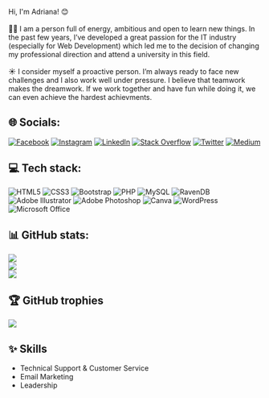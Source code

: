 Hi, I'm Adriana! 😊 
<br><br>
🧚🏼‍ I am a person full of energy, ambitious and open to learn new things. In the past few years, I’ve developed a great passion for the IT industry (especially for Web Development) which led me to the decision of changing my professional direction and attend a university in this field.
<br><br>
☀️ I consider myself a proactive person. I’m always ready to face new challenges and I also work well under pressure. I believe that teamwork makes the dreamwork. If we work together and have fun while doing it, we can even achieve the hardest achievments.


## 🌐 Socials:

[![Facebook](https://img.shields.io/badge/Facebook-%231877F2.svg?logo=Facebook&logoColor=white)](https://www.facebook.com/adry.adriana.15) [![Instagram](https://img.shields.io/badge/Instagram-%23E4405F.svg?logo=Instagram&logoColor=white)](https://instagram.com/adriiiiiix) [![LinkedIn](https://img.shields.io/badge/LinkedIn-%230077B5.svg?logo=linkedin&logoColor=white)](https://www.linkedin.com/in/adriana-nastase/)
[![Stack Overflow](https://img.shields.io/badge/-Stackoverflow-FE7A16?logo=stack-overflow&logoColor=white)](https://stackoverflow.com/users/20254766/năstase-adriana)
[![Twitter](https://img.shields.io/badge/Twitter-%231DA1F2.svg?logo=Twitter&logoColor=white)](https://twitter.com/NastaseAdriana_)
[![Medium](https://img.shields.io/badge/Medium-12100E?logo=medium&logoColor=white)](https://medium.com/@adriiiiiix)
 <br>
 
## 💻 Tech stack:
![HTML5](https://img.shields.io/badge/html5-%23E34F26.svg?style=for-the-badge&logo=html5&logoColor=white) ![CSS3](https://img.shields.io/badge/css3-%231572B6.svg?style=for-the-badge&logo=css3&logoColor=white) ![Bootstrap](https://img.shields.io/badge/bootstrap-%23563D7C.svg?style=for-the-badge&logo=bootstrap&logoColor=white) ![PHP](https://img.shields.io/badge/php-%23777BB4.svg?style=for-the-badge&logo=php&logoColor=white) ![MySQL](https://img.shields.io/badge/mysql-%2300f.svg?style=for-the-badge&logo=mysql&logoColor=white) ![RavenDB](https://img.shields.io/badge/ravendb-%23B7178C.svg?style=for-the-badge&logo=reactivex&logoColor=white) ![Adobe Illustrator](https://img.shields.io/badge/adobe%20illustrator-%23FF9A00.svg?style=for-the-badge&logo=adobe%20illustrator&logoColor=white) ![Adobe Photoshop](https://img.shields.io/badge/adobe%20photoshop-%2331A8FF.svg?style=for-the-badge&logo=adobe%20photoshop&logoColor=white) ![Canva](https://img.shields.io/badge/Canva-%2300C4CC.svg?style=for-the-badge&logo=Canva&logoColor=white) ![WordPress](https://img.shields.io/badge/WordPress-%23117AC9.svg?style=for-the-badge&logo=WordPress&logoColor=white) ![Microsoft Office](https://img.shields.io/badge/Microsoft_Office-D83B01?style=for-the-badge&logo=microsoft-office&logoColor=white)
 <br>
 
## 📊 GitHub stats:
 ![](https://github-readme-stats.vercel.app/api?username=adriiiiiix&theme=dark&hide_border=false&include_all_commits=true&count_private=true)<br/>
 ![](https://github-readme-streak-stats.herokuapp.com/?user=adriiiiiix&theme=dark&hide_border=false)<br/>
 ![](https://github-readme-stats.vercel.app/api/top-langs/?username=adriiiiiix&theme=dark&hide_border=false&include_all_commits=true&count_private=true&layout=compact)
 <br>
 
## 🏆 GitHub trophies
 ![](https://github-profile-trophy.vercel.app/?username=adriiiiiix&theme=onedark&no-frame=true&no-bg=false&margin-w=4)
 <br>

## ✨ Skills
 * Technical Support & Customer Service
 * Email Marketing
 * Leadership

